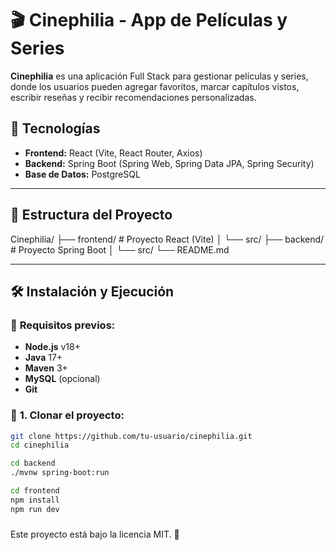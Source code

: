 # 🎬 Cinephilia - App de Películas y Series

**Cinephilia** es una aplicación Full Stack para gestionar películas y series, donde los usuarios pueden agregar favoritos, marcar capítulos vistos, escribir reseñas y recibir recomendaciones personalizadas.

## 🚀 Tecnologías

- **Frontend:** React (Vite, React Router, Axios)  
- **Backend:** Spring Boot (Spring Web, Spring Data JPA, Spring Security)  
- **Base de Datos:** PostgreSQL

---

## 📂 Estructura del Proyecto

Cinephilia/
├── frontend/           # Proyecto React (Vite)
│   └── src/
├── backend/            # Proyecto Spring Boot
│   └── src/
└── README.md

---

## 🛠️ Instalación y Ejecución

### 📌 **Requisitos previos:**
- **Node.js** v18+  
- **Java** 17+  
- **Maven** 3+  
- **MySQL** (opcional)  
- **Git**  

### 🚀 **1. Clonar el proyecto:**
```bash
git clone https://github.com/tu-usuario/cinephilia.git
cd cinephilia

cd backend
./mvnw spring-boot:run

cd frontend
npm install
npm run dev

```
###

Este proyecto está bajo la licencia MIT. 📝
